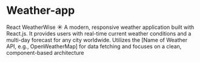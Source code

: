 # Weather-app
React WeatherWise ☀️  A modern, responsive weather application built with React.js. It provides users with real-time current weather conditions and a multi-day forecast for any city worldwide. Utilizes the [Name of Weather API, e.g., OpenWeatherMap] for data fetching and focuses on a clean, component-based architecture
